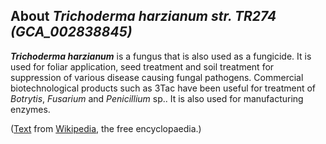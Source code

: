 About *Trichoderma harzianum str. TR274 (GCA\_002838845)* 
---------------------------------------------------------



***Trichoderma harzianum*** is a fungus that is also used as a
fungicide. It is used for foliar application, seed treatment and soil
treatment for suppression of various disease causing fungal pathogens.
Commercial biotechnological products such as 3Tac have been useful for
treatment of *Botrytis*, *Fusarium* and *Penicillium* sp.. It is also
used for manufacturing enzymes.

([Text](http://en.wikipedia.org/wiki/Trichoderma_harzianum) from
[Wikipedia](http://en.wikipedia.org/), the free encyclopaedia.)
